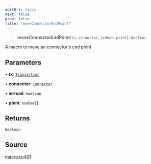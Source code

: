 ```yaml
---
editUrl: false
next: false
prev: false
title: "moveConnectorEndPoint"
---
```


> **moveConnectorEndPoint**(`tx`, `connector`, `isHead`, `point`): `boolean`

A macro to move an connector's end point

## Parameters

• **tx**: [`Transaction`](/api-core/classes/transaction/)

• **connector**: [`Connector`](/api-core/classes/connector/)

• **isHead**: `boolean`

• **point**: `number`[]

## Returns

`boolean`

## Source

[macro.ts:401](https://github.com/dgmjs/dgmjs/blob/c296d113d513e412f08f9016159ca40d11e704cd/packages/core/src/macro.ts#L401)
